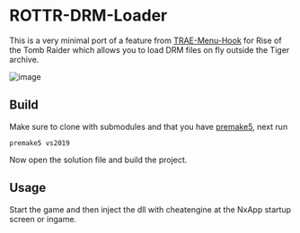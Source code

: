 # ROTTR-DRM-Loader

This is a very minimal port of a feature from [TRAE-Menu-Hook](https://github.com/TheIndra55/TRAE-menu-hook) for Rise of the Tomb Raider which allows you to load DRM files on fly outside the Tiger archive.

![image](https://user-images.githubusercontent.com/15322107/119241193-f3640f00-bb54-11eb-8993-c4042641f2f6.png)

## Build

Make sure to clone with submodules and that you have [premake5](https://premake.github.io/), next run
```
premake5 vs2019
```
Now open the solution file and build the project.

## Usage

Start the game and then inject the dll with cheatengine at the NxApp startup screen or ingame.

